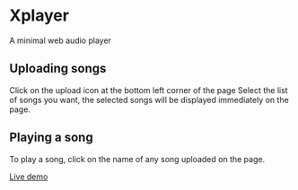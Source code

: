 # Xplayer
A minimal web audio player

## Uploading songs
Click on the upload icon at the bottom left corner of the page
Select the list of songs you want, the selected songs will be displayed immediately on the page.

## Playing a song
To play a song, click on the name of any song uploaded on the page.

<a href="https://ejiroghene15.github.io/Xplayer/"> Live demo </a>
